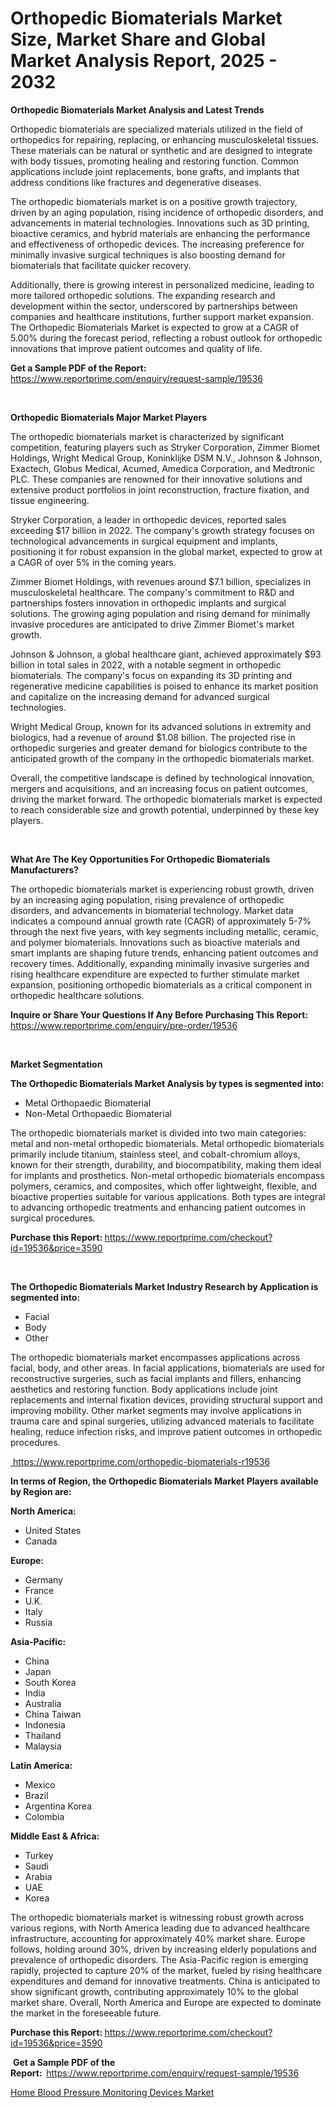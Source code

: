 <p><h1>Orthopedic Biomaterials Market Size, Market Share and Global Market Analysis Report, 2025 - 2032</h1></p><p><strong>Orthopedic Biomaterials Market Analysis and Latest Trends</strong></p>
<p><p>Orthopedic biomaterials are specialized materials utilized in the field of orthopedics for repairing, replacing, or enhancing musculoskeletal tissues. These materials can be natural or synthetic and are designed to integrate with body tissues, promoting healing and restoring function. Common applications include joint replacements, bone grafts, and implants that address conditions like fractures and degenerative diseases.</p><p>The orthopedic biomaterials market is on a positive growth trajectory, driven by an aging population, rising incidence of orthopedic disorders, and advancements in material technologies. Innovations such as 3D printing, bioactive ceramics, and hybrid materials are enhancing the performance and effectiveness of orthopedic devices. The increasing preference for minimally invasive surgical techniques is also boosting demand for biomaterials that facilitate quicker recovery.</p><p>Additionally, there is growing interest in personalized medicine, leading to more tailored orthopedic solutions. The expanding research and development within the sector, underscored by partnerships between companies and healthcare institutions, further support market expansion. The Orthopedic Biomaterials Market is expected to grow at a CAGR of 5.00% during the forecast period, reflecting a robust outlook for orthopedic innovations that improve patient outcomes and quality of life.</p></p>
<p><strong>Get a Sample PDF of the Report:&nbsp;</strong> <a href="https://www.reportprime.com/enquiry/request-sample/19536?utm_campaign=3011&utm_medium=2&utm_source=Github&utm_content=ia&utm_term=19032025&utm_id=orthopedic-biomaterials">https://www.reportprime.com/enquiry/request-sample/19536</a></p>
<p>&nbsp;</p>
<p><strong>Orthopedic Biomaterials Major Market Players</strong></p>
<p><p>The orthopedic biomaterials market is characterized by significant competition, featuring players such as Stryker Corporation, Zimmer Biomet Holdings, Wright Medical Group, Koninklijke DSM N.V., Johnson & Johnson, Exactech, Globus Medical, Acumed, Amedica Corporation, and Medtronic PLC. These companies are renowned for their innovative solutions and extensive product portfolios in joint reconstruction, fracture fixation, and tissue engineering.</p><p>Stryker Corporation, a leader in orthopedic devices, reported sales exceeding $17 billion in 2022. The company's growth strategy focuses on technological advancements in surgical equipment and implants, positioning it for robust expansion in the global market, expected to grow at a CAGR of over 5% in the coming years.</p><p>Zimmer Biomet Holdings, with revenues around $7.1 billion, specializes in musculoskeletal healthcare. The company's commitment to R&D and partnerships fosters innovation in orthopedic implants and surgical solutions. The growing aging population and rising demand for minimally invasive procedures are anticipated to drive Zimmer Biomet's market growth.</p><p>Johnson & Johnson, a global healthcare giant, achieved approximately $93 billion in total sales in 2022, with a notable segment in orthopedic biomaterials. The company's focus on expanding its 3D printing and regenerative medicine capabilities is poised to enhance its market position and capitalize on the increasing demand for advanced surgical technologies.</p><p>Wright Medical Group, known for its advanced solutions in extremity and biologics, had a revenue of around $1.08 billion. The projected rise in orthopedic surgeries and greater demand for biologics contribute to the anticipated growth of the company in the orthopedic biomaterials market.</p><p>Overall, the competitive landscape is defined by technological innovation, mergers and acquisitions, and an increasing focus on patient outcomes, driving the market forward. The orthopedic biomaterials market is expected to reach considerable size and growth potential, underpinned by these key players.</p></p>
<p>&nbsp;</p>
<p><strong>What Are The Key Opportunities For Orthopedic Biomaterials Manufacturers?</strong></p>
<p><p>The orthopedic biomaterials market is experiencing robust growth, driven by an increasing aging population, rising prevalence of orthopedic disorders, and advancements in biomaterial technology. Market data indicates a compound annual growth rate (CAGR) of approximately 5-7% through the next five years, with key segments including metallic, ceramic, and polymer biomaterials. Innovations such as bioactive materials and smart implants are shaping future trends, enhancing patient outcomes and recovery times. Additionally, expanding minimally invasive surgeries and rising healthcare expenditure are expected to further stimulate market expansion, positioning orthopedic biomaterials as a critical component in orthopedic healthcare solutions.</p></p>
<p><strong>Inquire or Share Your Questions If Any Before Purchasing This Report:</strong> <a href="https://www.reportprime.com/enquiry/pre-order/19536?utm_campaign=3011&utm_medium=2&utm_source=Github&utm_content=ia&utm_term=19032025&utm_id=orthopedic-biomaterials">https://www.reportprime.com/enquiry/pre-order/19536</a></p>
<p>&nbsp;</p>
<p><strong>Market Segmentation</strong></p>
<p><strong>The Orthopedic Biomaterials Market Analysis by types is segmented into:</strong></p>
<p><ul><li>Metal Orthopaedic Biomaterial</li><li>Non-Metal Orthopaedic Biomaterial</li></ul></p>
<p><p>The orthopedic biomaterials market is divided into two main categories: metal and non-metal orthopedic biomaterials. Metal orthopedic biomaterials primarily include titanium, stainless steel, and cobalt-chromium alloys, known for their strength, durability, and biocompatibility, making them ideal for implants and prosthetics. Non-metal orthopedic biomaterials encompass polymers, ceramics, and composites, which offer lightweight, flexible, and bioactive properties suitable for various applications. Both types are integral to advancing orthopedic treatments and enhancing patient outcomes in surgical procedures.</p></p>
<p><strong>Purchase this Report:&nbsp;</strong><a href="https://www.reportprime.com/checkout?id=19536&price=3590&utm_campaign=3011&utm_medium=2&utm_source=Github&utm_content=ia&utm_term=19032025&utm_id=orthopedic-biomaterials">https://www.reportprime.com/checkout?id=19536&price=3590</a></p>
<p>&nbsp;</p>
<p><strong>The Orthopedic Biomaterials Market Industry Research by Application is segmented into:</strong></p>
<p><ul><li>Facial</li><li>Body</li><li>Other</li></ul></p>
<p><p>The orthopedic biomaterials market encompasses applications across facial, body, and other areas. In facial applications, biomaterials are used for reconstructive surgeries, such as facial implants and fillers, enhancing aesthetics and restoring function. Body applications include joint replacements and internal fixation devices, providing structural support and improving mobility. Other market segments may involve applications in trauma care and spinal surgeries, utilizing advanced materials to facilitate healing, reduce infection risks, and improve patient outcomes in orthopedic procedures.</p></p>
<p><a href="https://www.reportprime.com/orthopedic-biomaterials-r19536?utm_campaign=3011&utm_medium=2&utm_source=Github&utm_content=ia&utm_term=19032025&utm_id=orthopedic-biomaterials">&nbsp;https://www.reportprime.com/orthopedic-biomaterials-r19536</a></p>
<p><strong>In terms of Region, the Orthopedic Biomaterials Market Players available by Region are:</strong></p>
<p>
    <p> <strong> North America: </strong>
        <ul>
            <li>United States</li>
            <li>Canada</li>
        </ul>
        </p> 
    <p> <strong> Europe: </strong>
        <ul>
            <li>Germany</li>
            <li>France</li>
            <li>U.K.</li>
            <li>Italy</li>
            <li>Russia</li>
        </ul>
        </p> 
    <p> <strong> Asia-Pacific: </strong>
        <ul>
            <li>China</li>
            <li>Japan</li>
            <li>South Korea</li>
            <li>India</li>
            <li>Australia</li>
            <li>China Taiwan</li>
            <li>Indonesia</li>
            <li>Thailand</li>
            <li>Malaysia</li>
        </ul>
        </p> 
    <p> <strong> Latin America: </strong>
        <ul>
            <li>Mexico</li>
            <li>Brazil</li>
            <li>Argentina Korea</li>
            <li>Colombia</li>
        </ul>
        </p> 
    <p> <strong> Middle East & Africa: </strong>
        <ul>
            <li>Turkey</li>
            <li>Saudi</li>
            <li>Arabia</li>
            <li>UAE</li>
            <li>Korea</li>
        </ul>
    </p>
    </p>
<p><p>The orthopedic biomaterials market is witnessing robust growth across various regions, with North America leading due to advanced healthcare infrastructure, accounting for approximately 40% market share. Europe follows, holding around 30%, driven by increasing elderly populations and prevalence of orthopedic disorders. The Asia-Pacific region is emerging rapidly, projected to capture 20% of the market, fueled by rising healthcare expenditures and demand for innovative treatments. China is anticipated to show significant growth, contributing approximately 10% to the global market share. Overall, North America and Europe are expected to dominate the market in the foreseeable future.</p></p>
<p><strong>Purchase this Report: </strong><a href="https://www.reportprime.com/checkout?id=19536&price=3590&utm_campaign=3011&utm_medium=2&utm_source=Github&utm_content=ia&utm_term=19032025&utm_id=orthopedic-biomaterials">https://www.reportprime.com/checkout?id=19536&price=3590</a></p>
<p>&nbsp;<strong>Get a Sample PDF of the Report:&nbsp;&nbsp;</strong><a href="https://www.reportprime.com/enquiry/request-sample/19536?utm_campaign=3011&utm_medium=2&utm_source=Github&utm_content=ia&utm_term=19032025&utm_id=orthopedic-biomaterials">https://www.reportprime.com/enquiry/request-sample/19536</a></p>
<p><strong></strong></p>
<p><p><a href="https://github.com/mukaithaisia/Market-Research-Report-List-1/blob/main/home-blood-pressure-monitoring-devices-market.md?utm_campaign=3011&utm_medium=2&utm_source=Github&utm_content=ia&utm_term=19032025&utm_id=orthopedic-biomaterials">Home Blood Pressure Monitoring Devices Market</a></p></p>